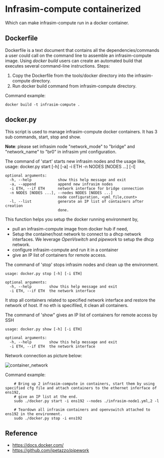 # Infrasim-compute containerized
Which can make infrasim-compute run in a docker container.

## Dockerfile
Dockerfile is a text document that contains all the dependencies/commands a user
could call on the command line to assemble an infrasim-compute image. Using *docker build*
users can create an automated build that executes several command-line instructions.
Steps:
1. Copy the Dockerfile from the tools/docker directory into the infrasim-compute directory.
2. Run docker build command from infrasim-compute directory.

Command example:

    docker build -t infrasim-compute .

## docker.py
This script is used to manage infrasim-compute docker containers. It has 3 sub commands, start, stop and show.

**Note**: please set infrasim node "network_mode" to "bridge" and "network_name" to "br0"  in infrasim yml configuration.

The command of 'start' starts new infrasim nodes and the usage like,
    usage: docker.py start [-h] [-a] -i ETH -n NODES [NODES ...] [-l]

    optional arguments:
      -h, --help            show this help message and exit
      -a, --append          append new infrasim nodes
      -i ETH, --if ETH      network interface for bridge connection
      -n NODES [NODES ...], --nodes NODES [NODES ...]
                            node configuration, <yml_file,count>
      -l, --list            generate an IP list of containers after creation
                            done. 

This function helps you setup the docker running environment by,
 * pull an infrasim-compute image from docker hub if need,
 * Setup the container/host network to connect to a dhcp network interfaces. We leverage
 *OpenVswitch* and *pipework* to setup the dhcp network.
 * configure infrasim-compute and run it in a container
 * give an IP list of containers for remote access.
 
 
                            
The command of 'stop' stops infrasim nodes and clean up the environment.

    usage: docker.py stop [-h] [-i ETH]

    optional arguments:
      -h, --help        show this help message and exit
      -i ETH, --if ETH  the network interface
      
It stop all containers related to specified network interface and restore the network of host. 
If no eth is specifiled, it clean all containers.
                  
The command of 'show" gives an IP list of containers for remote access by SSH

    usage: docker.py show [-h] [-i ETH]

    optional arguments:
      -h, --help        show this help message and exit
      -i ETH, --if ETH  the network interface


Network connection as picture below:

![container_network](https://github.com/InfraSIM/tools/blob/master/docker/Infrasim-compute_container_network.jpg)

Command example:

        # Bring up 2 infrasim-compute in containers, start them by using specified cfg file and attach containers to the ethernet inferface of ens192,
        # give an IP list at the end.
        sudo ./docker.py start -i ens192 --nodes ./infrasim-node1.yml,2 -l

        # Teardown all infrasim containers and openvswitch attached to ens192 in the environment.
        sudo ./docker.py stop -i ens192

## Reference
 - https://docs.docker.com/
 - https://github.com/jpetazzo/pipework





